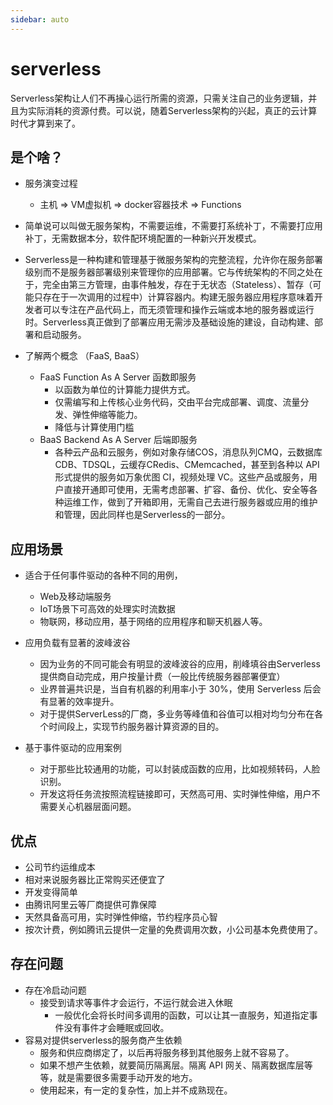 ```yaml
---
sidebar: auto
---
```


# serverless
Serverless架构让人们不再操心运行所需的资源，只需关注自己的业务逻辑，并且为实际消耗的资源付费。可以说，随着Serverless架构的兴起，真正的云计算时代才算到来了。

## 是个啥？

- 服务演变过程
  - 主机  =>  VM虚拟机  =>  docker容器技术  =>  Functions

- 简单说可以叫做无服务架构，不需要运维，不需要打系统补丁，不需要打应用补丁，无需数据本分，软件配环境配置的一种新兴开发模式。
- Serverless是一种构建和管理基于微服务架构的完整流程，允许你在服务部署级别而不是服务器部署级别来管理你的应用部署。它与传统架构的不同之处在于，完全由第三方管理，由事件触发，存在于无状态（Stateless）、暂存（可能只存在于一次调用的过程中）计算容器内。构建无服务器应用程序意味着开发者可以专注在产品代码上，而无须管理和操作云端或本地的服务器或运行时。Serverless真正做到了部署应用无需涉及基础设施的建设，自动构建、部署和启动服务。
- 了解两个概念 （FaaS, BaaS）
  - FaaS Function As A Server 函数即服务
    - 以函数为单位的计算能力提供方式。
    - 仅需编写和上传核心业务代码，交由平台完成部署、调度、流量分发、弹性伸缩等能力。
    - 降低与计算使用门槛
  - BaaS Backend As A Server 后端即服务
    - 各种云产品和云服务，例如对象存储COS，消息队列CMQ，云数据库CDB、TDSQL，云缓存CRedis、CMemcached，甚至到各种以 API 形式提供的服务如万象优图 CI，视频处理 VC。这些产品或服务，用户直接开通即可使用，无需考虑部署、扩容、备份、优化、安全等各种运维工作，做到了开箱即用，无需自己去进行服务器或应用的维护和管理，因此同样也是Serverless的一部分。

## 应用场景

- 适合于任何事件驱动的各种不同的用例，
  - Web及移动端服务
  - IoT场景下可高效的处理实时流数据
  - 物联网，移动应用，基于网络的应用程序和聊天机器人等。

- 应用负载有显著的波峰波谷
  - 因为业务的不同可能会有明显的波峰波谷的应用，削峰填谷由Serverless提供商自动完成，用户按量计费（一般比传统服务器部署便宜）
  - 业界普遍共识是，当自有机器的利用率小于 30%，使用 Serverless 后会有显著的效率提升。
  - 对于提供ServerLess的厂商，多业务等峰值和谷值可以相对均匀分布在各个时间段上，实现节约服务器计算资源的目的。

- 基于事件驱动的应用案例
  - 对于那些比较通用的功能，可以封装成函数的应用，比如视频转码，人脸识别。
  - 开发这将任务流按照流程链接即可，天然高可用、实时弹性伸缩，用户不需要关心机器层面问题。

## 优点
- 公司节约运维成本
- 相对来说服务器比正常购买还便宜了
- 开发变得简单
- 由腾讯阿里云等厂商提供可靠保障
- 天然具备高可用，实时弹性伸缩，节约程序员心智
- 按次计费，例如腾讯云提供一定量的免费调用次数，小公司基本免费使用了。

## 存在问题
- 存在冷启动问题
  - 接受到请求等事件才会运行，不运行就会进入休眠
    - 一般优化会将长时间多调用的函数，可以让其一直服务，知道指定事件没有事件才会睡眠或回收。
- 容易对提供serverless的服务商产生依赖
  - 服务和供应商绑定了，以后再将服务移到其他服务上就不容易了。
  - 如果不想产生依赖，就要简历隔离层。隔离 API 网关、隔离数据库层等等，就是需要很多需要手动开发的地方。
  - 使用起来，有一定的复杂性，加上并不成熟现在。